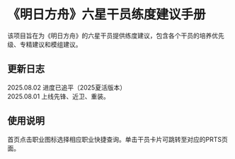 # 《明日方舟》六星干员练度建议手册

该项目旨在为《明日方舟》的六星干员提供练度建议，包含各个干员的培养优先级、专精建议和模组建议。

## 更新日志
2025.08.02  进度已追平（2025夏活版本）</br>
2025.08.01  上线先锋、近卫、重装。

## 使用说明
首页点击职业图标选择相应职业快捷查询。单击干员卡片可跳转至对应的PRTS页面。
